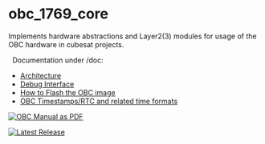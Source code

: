 obc_1769_core
=============

Implements hardware abstractions and Layer2(3) modules for usage of the OBC
hardware in cubesat projects.

 
Documentation under /doc:
- [Architecture](doc/m00_modules.md)
- [Debug Interface](doc/m01_debug_if.md)
- [How to Flash the OBC image](doc/m02_flash_prog.md)
- [OBC Timestamps/RTC and related time formats](doc/m03_systime.md)


[![OBC Manual as PDF](https://github.com/RobertK66/obc_1769_core/actions/workflows/make-docu.yml/badge.svg)](https://github.com/RobertK66/obc_1769_core/actions/workflows/make-docu.yml)

[![Latest Release](https://github.com/RobertK66/obc_1769_core/actions/workflows/release.yml/badge.svg)](https://github.com/RobertK66/obc_1769_core/actions/workflows/release.yml)
